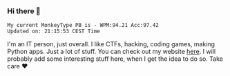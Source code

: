 ### Hi there 👋
<!-- PB START -->
```
My current MonkeyType PB is - WPM:94.21 Acc:97.42
Updated on: 21:15:53 CEST Time
```
<!-- PB END -->
I'm an IT person, just overall. I like CTFs, hacking, coding games, making Python apps. Just a lot of stuff.
You can check out my website [here](https://skill3472.github.io/).
I will probably add some interesting stuff here, when I get the idea to do so. Take care ❤️
